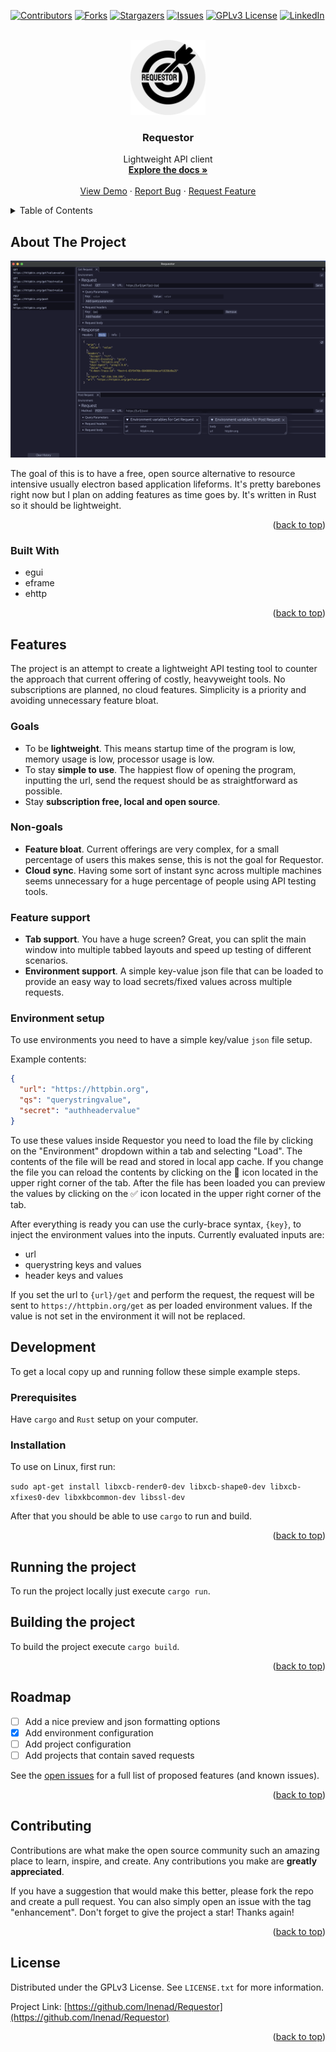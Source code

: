<!-- PROJECT SHIELDS -->

[![Contributors][contributors-shield]][contributors-url]
[![Forks][forks-shield]][forks-url]
[![Stargazers][stars-shield]][stars-url]
[![Issues][issues-shield]][issues-url]
[![GPLv3 License][license-shield]][license-url]
[![LinkedIn][linkedin-shield]][linkedin-url]

<!-- PROJECT LOGO -->
<br />
<div align="center">
  <a href="https://github.com/lnenad/Requestor">
    <img src="requestor-logo-wb.png" alt="Logo" width="120" height="120">
  </a>

  <h3 align="center">Requestor</h3>

  <p align="center">
    Lightweight API client
    <br />
    <a href="https://github.com/lnenad/Requestor"><strong>Explore the docs »</strong></a>
    <br />
    <br />
    <a href="https://github.com/lnenad/Requestor">View Demo</a>
    ·
    <a href="https://github.com/lnenad/Requestor/issues">Report Bug</a>
    ·
    <a href="https://github.com/lnenad/Requestor/issues">Request Feature</a>
  </p>
</div>

<!-- TABLE OF CONTENTS -->
<details>
  <summary>Table of Contents</summary>
  <ol>
    <li>
      <a href="#about-the-project">About The Project</a>
      <ul>
        <li><a href="#built-with">Built With</a></li>
      </ul>
      <ul>
        <li><a href="#features">Features</a></li>
      </ul>
    </li>
    <li>
      <a href="#development">Development</a>
      <ul>
        <li><a href="#prerequisites">Prerequisites</a></li>
        <li><a href="#installation">Installation</a></li>
      </ul>
    </li>
    <li><a href="#usage">Usage</a></li>
    <li><a href="#roadmap">Roadmap</a></li>
    <li><a href="#contributing">Contributing</a></li>
    <li><a href="#license">License</a></li>
  </ol>
</details>

<!-- ABOUT THE PROJECT -->

## About The Project

[![Product Name Screen Shot][product-screenshot]](https://requestor.dev)

The goal of this is to have a free, open source alternative to resource intensive usually electron based application lifeforms. It's pretty barebones right now but I plan on adding features as time goes by. It's written in Rust so it should be lightweight.

<p align="right">(<a href="#readme-top">back to top</a>)</p>

### Built With

- egui
- eframe
- ehttp

<p align="right">(<a href="#readme-top">back to top</a>)</p>

<!-- GETTING STARTED -->

## Features

The project is an attempt to create a lightweight API testing tool to counter the approach that current offering of costly, heavyweight tools. No subscriptions are planned, no cloud features. Simplicity is a priority and avoiding unnecessary feature bloat.

### Goals

- To be **lightweight**. This means startup time of the program is low, memory usage is low, processor usage is low.
- To stay **simple to use**. The happiest flow of opening the program, inputting the url, send the request should be as straightforward as possible.
- Stay **subscription free, local and open source**.

### Non-goals

- **Feature bloat**. Current offerings are very complex, for a small percentage of users this makes sense, this is not the goal for Requestor.
- **Cloud sync**. Having some sort of instant sync across multiple machines seems unnecessary for a huge percentage of people using API testing tools.

### Feature support

- **Tab support**. You have a huge screen? Great, you can split the main window into multiple tabbed layouts and speed up testing of different scenarios.
- **Environment support**. A simple key-value json file that can be loaded to provide an easy way to load secrets/fixed values across multiple requests.

### Environment setup

To use environments you need to have a simple key/value `json` file setup.

Example contents:

```json
{
  "url": "https://httpbin.org",
  "qs": "querystringvalue",
  "secret": "authheadervalue"
}
```

To use these values inside Requestor you need to load the file by clicking on the "Environment" dropdown within a tab and selecting "Load". The contents of the file will be read and stored in local app cache. If you change the file you can reload the contents by clicking on the 🔁 icon located in the upper right corner of the tab. After the file has been loaded you can preview the values by clicking on the ✅ icon located in the upper right corner of the tab.

After everything is ready you can use the curly-brace syntax, `{key}`, to inject the environment values into the inputs. Currently evaluated inputs are:

- url
- querystring keys and values
- header keys and values

If you set the url to `{url}/get` and perform the request, the request will be sent to `https://httpbin.org/get` as per loaded environment values. If the value is not set in the environment it will not be replaced.

## Development

To get a local copy up and running follow these simple example steps.

### Prerequisites

Have `cargo` and `Rust` setup on your computer.

### Installation

To use on Linux, first run:

`sudo apt-get install libxcb-render0-dev libxcb-shape0-dev libxcb-xfixes0-dev libxkbcommon-dev libssl-dev`

After that you should be able to use `cargo` to run and build.

<p align="right">(<a href="#readme-top">back to top</a>)</p>

<!-- USAGE EXAMPLES -->

## Running the project

To run the project locally just execute `cargo run`.

## Building the project

To build the project execute `cargo build`.

<p align="right">(<a href="#readme-top">back to top</a>)</p>

<!-- ROADMAP -->

## Roadmap

- [ ] Add a nice preview and json formatting options
- [x] Add environment configuration
- [ ] Add project configuration
- [ ] Add projects that contain saved requests

See the [open issues](https://github.com/lnenad/Requestor/issues) for a full list of proposed features (and known issues).

<p align="right">(<a href="#readme-top">back to top</a>)</p>

<!-- CONTRIBUTING -->

## Contributing

Contributions are what make the open source community such an amazing place to learn, inspire, and create. Any contributions you make are **greatly appreciated**.

If you have a suggestion that would make this better, please fork the repo and create a pull request. You can also simply open an issue with the tag "enhancement".
Don't forget to give the project a star! Thanks again!

<p align="right">(<a href="#readme-top">back to top</a>)</p>

<!-- LICENSE -->

## License

Distributed under the GPLv3 License. See `LICENSE.txt` for more information.

Project Link: [https://github.com/lnenad/Requestor](https://github.com/lnenad/Requestor)

<p align="right">(<a href="#readme-top">back to top</a>)</p>

<!-- MARKDOWN LINKS & IMAGES -->
<!-- https://www.markdownguide.org/basic-syntax/#reference-style-links -->

[contributors-shield]: https://img.shields.io/github/contributors/lnenad/Requestor?style=for-the-badge
[contributors-url]: https://github.com/lnenad/Requestor/graphs/contributors
[forks-shield]: https://img.shields.io/github/forks/lnenad/Requestor?style=for-the-badge
[forks-url]: https://github.com/lnenad/Requestor/network/members
[stars-shield]: https://img.shields.io/github/stars/lnenad/Requestor?style=for-the-badge
[stars-url]: https://github.com/lnenad/Requestor/stargazers
[issues-shield]: https://img.shields.io/github/issues/lnenad/Requestor?style=for-the-badge
[issues-url]: https://github.com/lnenad/Requestor/issues
[license-shield]: https://img.shields.io/github/license/lnenad/Requestor?style=for-the-badge
[license-url]: https://github.com/lnenad/Requestor/blob/master/LICENSE.txt
[linkedin-shield]: https://img.shields.io/badge/-LinkedIn-black.svg?style=for-the-badge&logo=linkedin&colorB=555
[linkedin-url]: https://linkedin.com/in/nenad-lukic-6a9b724b
[product-screenshot]: screenshot.png
